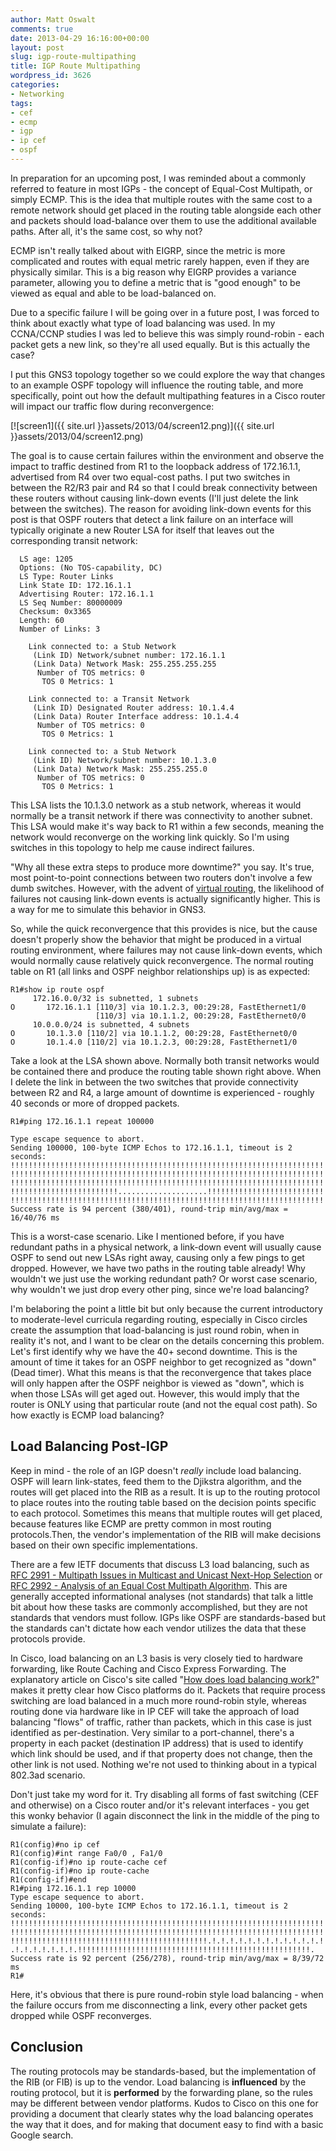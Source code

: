 ```yaml
---
author: Matt Oswalt
comments: true
date: 2013-04-29 16:16:00+00:00
layout: post
slug: igp-route-multipathing
title: IGP Route Multipathing
wordpress_id: 3626
categories:
- Networking
tags:
- cef
- ecmp
- igp
- ip cef
- ospf
---
```


In preparation for an upcoming post, I was reminded about a commonly referred to feature in most IGPs - the concept of Equal-Cost Multipath, or simply ECMP. This is the idea that multiple routes with the same cost to a remote network should get placed in the routing table alongside each other and packets should load-balance over them to use the additional available paths. After all, it's the same cost, so why not?

ECMP isn't really talked about with EIGRP, since the metric is more complicated and routes with equal metric rarely happen, even if they are physically similar. This is a big reason why EIGRP provides a variance parameter, allowing you to define a metric that is "good enough" to be viewed as equal and able to be load-balanced on.

Due to a specific failure I will be going over in a future post, I was forced to think about exactly what type of load balancing was used. In my CCNA/CCNP studies I was led to believe this was simply round-robin - each packet gets a new link, so they're all used equally. But is this actually the case?

I put this GNS3 topology together so we could explore the way that changes to an example OSPF topology will influence the routing table, and more specifically, point out how the default multipathing features in a Cisco router will impact our traffic flow during reconvergence:

[![screen1]({{ site.url }}assets/2013/04/screen12.png)]({{ site.url }}assets/2013/04/screen12.png)

The goal is to cause certain failures within the environment and observe the impact to traffic destined from R1 to the loopback address of 172.16.1.1, advertised from R4 over two equal-cost paths. I put two switches in between the R2/R3 pair and R4 so that I could break connectivity between these routers without causing link-down events (I'll just delete the link between the switches). The reason for avoiding link-down events for this post is that OSPF routers that detect a link failure on an interface will typically originate a new Router LSA for itself that leaves out the corresponding transit network:

      LS age: 1205
      Options: (No TOS-capability, DC)
      LS Type: Router Links
      Link State ID: 172.16.1.1
      Advertising Router: 172.16.1.1
      LS Seq Number: 80000009
      Checksum: 0x3365
      Length: 60
      Number of Links: 3
    
        Link connected to: a Stub Network
         (Link ID) Network/subnet number: 172.16.1.1
         (Link Data) Network Mask: 255.255.255.255
          Number of TOS metrics: 0
           TOS 0 Metrics: 1
    
        Link connected to: a Transit Network
         (Link ID) Designated Router address: 10.1.4.4
         (Link Data) Router Interface address: 10.1.4.4
          Number of TOS metrics: 0
           TOS 0 Metrics: 1
    
        Link connected to: a Stub Network
         (Link ID) Network/subnet number: 10.1.3.0
         (Link Data) Network Mask: 255.255.255.0
          Number of TOS metrics: 0
           TOS 0 Metrics: 1

This LSA lists the 10.1.3.0 network as a stub network, whereas it would normally be a transit network if there was connectivity to another subnet. This LSA would make it's way back to R1 within a few seconds, meaning the network would reconverge on the working link quickly. So I'm using switches in this topology to help me cause indirect failures.

"Why all these extra steps to produce more downtime?" you say. It's true, most point-to-point connections between two routers don't involve a few dumb switches. However, with the advent of [virtual routing](http://keepingitclassless.net/2013/04/virtual-routing-part-1-csr-1000v-first-glance/), the likelihood of failures not causing link-down events is actually significantly higher. This is a way for me to simulate this behavior in GNS3.

So, while the quick reconvergence that this provides is nice, but the cause doesn't properly show the behavior that might be produced in a virtual routing environment, where failures may not cause link-down events, which would normally cause relatively quick reconvergence.
The normal routing table on R1 (all links and OSPF neighbor relationships up) is as expected:

    R1#show ip route ospf
         172.16.0.0/32 is subnetted, 1 subnets
    O       172.16.1.1 [110/3] via 10.1.2.3, 00:29:28, FastEthernet1/0
                       [110/3] via 10.1.1.2, 00:29:28, FastEthernet0/0
         10.0.0.0/24 is subnetted, 4 subnets
    O       10.1.3.0 [110/2] via 10.1.1.2, 00:29:28, FastEthernet0/0
    O       10.1.4.0 [110/2] via 10.1.2.3, 00:29:28, FastEthernet1/0

Take a look at the LSA shown above. Normally both transit networks would be contained there and produce the routing table shown right above. When I delete the link in between the two switches that provide connectivity between R2 and R4, a large amount of downtime is experienced - roughly 40 seconds or more of dropped packets.
    
    R1#ping 172.16.1.1 repeat 100000
    
    Type escape sequence to abort.
    Sending 100000, 100-byte ICMP Echos to 172.16.1.1, timeout is 2 seconds:
    !!!!!!!!!!!!!!!!!!!!!!!!!!!!!!!!!!!!!!!!!!!!!!!!!!!!!!!!!!!!!!!!!!!!!!
    !!!!!!!!!!!!!!!!!!!!!!!!!!!!!!!!!!!!!!!!!!!!!!!!!!!!!!!!!!!!!!!!!!!!!!
    !!!!!!!!!!!!!!!!!!!!!!!!!!!!!!!!!!!!!!!!!!!!!!!!!!!!!!!!!!!!!!!!!!!!!!
    !!!!!!!!!!!!!!!!!!!!!!!!....................!!!!!!!!!!!!!!!!!!!!!!!!!!
    !!!!!!!!!!!!!!!!!!!!!!!!!!!!!!!!!!!!!!!!!!!!!!!!!!!!!!!!!!!!!!!!!!!!!!
    Success rate is 94 percent (380/401), round-trip min/avg/max = 16/40/76 ms

This is a worst-case scenario. Like I mentioned before, if you have redundant paths in a physical network, a link-down event will usually cause OSPF to send out new LSAs right away, causing only a few pings to get dropped. However, we have two paths in the routing table already! Why wouldn't we just use the working redundant path? Or worst case scenario, why wouldn't we just drop every other ping, since we're load balancing?

I'm belaboring the point a little bit but only because the current introductory to moderate-level curricula regarding routing, especially in Cisco circles create the assumption that load-balancing is just round robin, when in reality it's not, and I want to be clear on the details concerning this problem. Let's first identify why we have the 40+ second downtime. This is the amount of time it takes for an OSPF neighbor to get recognized as "down" (Dead timer). What this means is that the reconvergence that takes place will only happen after the OSPF neighbor is viewed as "down", which is when those LSAs will get aged out. However, this would imply that the router is ONLY using that particular route (and not the equal cost path). So how exactly is ECMP load balancing?

## Load Balancing Post-IGP

Keep in mind - the role of an IGP doesn't *really* include load balancing. OSPF will learn link-states, feed them to the Djikstra algorithm, and the routes will get placed into the RIB as a result. It is up to the routing protocol to place routes into the routing table based on the decision points specific to each protocol. Sometimes this means that multiple routes will get placed, because features like ECMP are pretty common in most routing protocols.Then, the vendor's implementation of the RIB will make decisions based on their own specific implementations.

There are a few IETF documents that discuss L3 load balancing, such as [RFC 2991 - Multipath Issues in Multicast and Unicast Next-Hop Selection](http://tools.ietf.org/html/rfc2991) or [RFC 2992 - Analysis of an Equal Cost Multipath Algorithm](http://tools.ietf.org/html/rfc2992). This are generally accepted informational analyses (not standards) that talk a little bit about how these tasks are commonly accomplished, but they are not standards that vendors must follow. IGPs like OSPF are standards-based but the standards can't dictate how each vendor utilizes the data that these protocols provide.

In Cisco, load balancing on an L3 basis is very closely tied to hardware forwarding, like Route Caching and Cisco Express Forwarding. The explanatory article on Cisco's site called "[How does load balancing work?](http://www.cisco.com/en/US/tech/tk365/technologies_tech_note09186a0080094820.shtml)" makes it pretty clear how Cisco platforms do it. Packets that require process switching are load balanced in a much more round-robin style, whereas routing done via hardware like in IP CEF will take the approach of load balancing "flows" of traffic, rather than packets, which in this case is just identified as per-destination. Very similar to a port-channel, there's a property in each packet (destination IP address) that is used to identify which link should be used, and if that property does not change, then the other link is not used. Nothing we're not used to thinking about in a typical 802.3ad scenario.

Don't just take my word for it. Try disabling all forms of fast switching (CEF and otherwise) on a Cisco router and/or it's relevant interfaces - you get this wonky behavior (I again disconnect the link in the middle of the ping to simulate a failure):

    R1(config)#no ip cef
    R1(config)#int range Fa0/0 , Fa1/0
    R1(config-if)#no ip route-cache cef
    R1(config-if)#no ip route-cache    
    R1(config-if)#end
    R1#ping 172.16.1.1 rep 10000
    Type escape sequence to abort.
    Sending 10000, 100-byte ICMP Echos to 172.16.1.1, timeout is 2 seconds:
    !!!!!!!!!!!!!!!!!!!!!!!!!!!!!!!!!!!!!!!!!!!!!!!!!!!!!!!!!!!!!!!!!!!!!!
    !!!!!!!!!!!!!!!!!!!!!!!!!!!!!!!!!!!!!!!!!!!!!!!!!!!!!!!!!!!!!!!!!!!!!!
    !!!!!!!!!!!!!!!!!!!!!!!!!!!!!!!!!!!!!!!!!!!!.!.!.!.!.!.!.!.!.!.!.!.!.!
    .!.!.!.!.!.!.!.!!!!!!!!!!!!!!!!!!!!!!!!!!!!!!!!!!!!!!!!!!!!!!!!!!!!.
    Success rate is 92 percent (256/278), round-trip min/avg/max = 8/39/72 ms
    R1#

Here, it's obvious that there is pure round-robin style load balancing - when the failure occurs from me disconnecting a link, every other packet gets dropped while OSPF reconverges.

## Conclusion

The routing protocols may be standards-based, but the implementation of the RIB (or FIB) is up to the vendor. Load balancing is **influenced** by the routing protocol, but it is **performed** by the forwarding plane, so the rules may be different between vendor platforms. Kudos to Cisco on this one for providing a document that clearly states why the load balancing operates the way that it does, and for making that document easy to find with a basic Google search.
